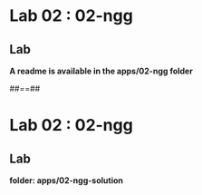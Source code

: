 <!-- .slide: class="exercice" -->
# Lab 02 : 02-ngg
## Lab

<b>A readme is available in the apps/02-ngg folder</b>
<!-- .element: class="full-center" -->

##==##

<!-- .slide: class="exercice full-center" -->
# Lab 02 : 02-ngg
## Lab

<b>folder: apps/02-ngg-solution</b>
